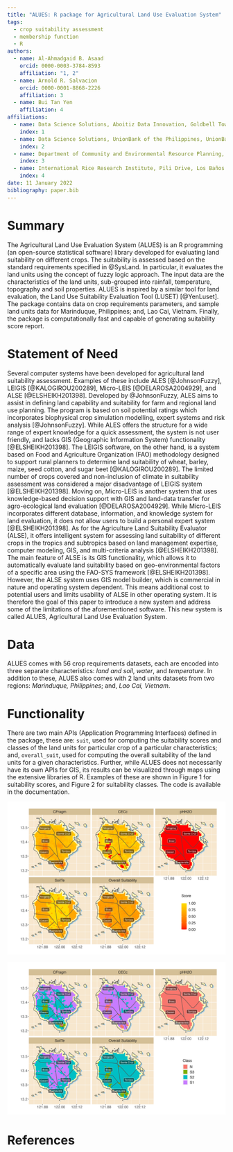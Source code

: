 ```yaml
---
title: "ALUES: R package for Agricultural Land Use Evaluation System"
tags:
  - crop suitability assessment
  - membership function
  - R
authors:
  - name: Al-Ahmadgaid B. Asaad
    orcid: 0000-0003-3784-8593
    affiliation: "1, 2"
  - name: Arnold R. Salvacion
    orcid: 0000-0001-8868-2226
    affiliation: 3
  - name: Bui Tan Yen
    affiliation: 4
affiliations:
  - name: Data Science Solutions, Aboitiz Data Innovation, Goldbell Towers, 47 Scotts Road, Singapore City, 228233, Singapore
    index: 1
  - name: Data Science Solutions, UnionBank of the Philippines, UnionBank Plaza Bldg, Meralco Avenue, Pasig City, 1605, Philippines
    index: 2
  - name: Department of Community and Environmental Resource Planning, College of Human Ecology, University of the Philippines Los Baños, Los Baños 4031, Laguna, Philippines
    index: 3
  - name: International Rice Research Institute, Pili Drive, Los Baños 4031, Laguna, Philippines
    index: 4
date: 11 January 2022
bibliography: paper.bib
---
```


# Summary

The Agricultural Land Use Evaluation System (ALUES) is an R programming (an 
open-source statistical software) library developed for evaluating land 
suitability on different crops. The suitability is assessed based on the 
standard requirements specified in @SysLand. In particular, it evaluates
the land units using the concept of fuzzy logic approach. The input data are the 
characteristics of the land units, sub-grouped into rainfall, temperature, 
topography and soil properties. ALUES is inspired by a similar tool for land 
evaluation, the Land Use Suitability Evaluation Tool (LUSET) [@YenLuset]. The package 
contains data on crop requirements parameters, and sample land units data 
for Marinduque, Philippines; and, Lao Cai, Vietnam. Finally, the package is 
computationally fast and capable of generating suitability score report.

# Statement of Need
Several computer systems have been developed for agricultural land suitability assessment. Examples of these include ALES [@JohnsonFuzzy], LEIGIS [@KALOGIROU200289], Micro-LEIS [@DELAROSA2004929], and ALSE [@ELSHEIKH201398]. Developed by @JohnsonFuzzy, ALES aims to assist in defining land capability and suitability for farm and regional land use planning. The program is based on soil potential ratings which incorporates biophysical crop simulation modelling, expert systems and risk analysis [@JohnsonFuzzy]. While ALES offers the structure for a wide range of expert knowledge for a quick assessment, the system is not user friendly, and lacks GIS (Geographic Information System) functionality [@ELSHEIKH201398]. The LEIGIS software, on the other hand, is a system based on Food and Agriculture Organization (FAO) methodology designed to support rural planners to determine land suitability of wheat, barley, maize, seed cotton, and sugar beet [@KALOGIROU200289]. The limited number of crops covered and non-inclusion of climate in suitability assessment was considered a major disadvantage of LEIGIS system [@ELSHEIKH201398]. Moving on, Micro-LEIS is another system that uses knowledge-based decision support with GIS and land-data transfer for agro-ecological land evaluation [@DELAROSA2004929]. While Micro-LEIS incorporates different database, information, and knowledge system for land evaluation, it does not allow users to build a personal expert system [@ELSHEIKH201398]. As for the Agriculture Land Suitability Evaluator (ALSE), it offers intelligent system for assessing land suitability of different crops in the tropics and subtropics based on land management expertise, computer modeling, GIS, and multi-criteria analysis [@ELSHEIKH201398]. The main feature of ALSE is its GIS functionality, which allows it to automatically evaluate land suitability based on geo-environmental factors of a specific area using the FAO-SYS framework [@ELSHEIKH201398]. However, the ALSE system uses GIS model builder, which is commercial in nature and operating system dependent. This means additional cost to potential users and limits usability of ALSE in other operating system. It is therefore the goal of this paper to introduce a new system and address some of the limitations of the aforementioned software. This new system is called ALUES, Agricultural Land Use Evaluation System. 

# Data
ALUES comes with 56 crop requirements datasets, each are encoded into three separate characteristics: *land and soil*, *water*, and *temperature*. In addition to these, ALUES also comes with 2 land units datasets from two regions: *Marinduque, Philippines*; and, *Lao Cai, Vietnam*.

# Functionality
There  are  two  main  APIs  (Application  Programming Interfaces) defined in the package, these are: `suit`, used for computing the suitability scores and classes of the land units for particular crop of a particular characteristics; and, `overall_suit`, used for computing the overall suitability of the land units for a given characteristics. Further, while ALUES does not necessarily have its own APIs for GIS, its results can be visualized through maps using the extensive libraries of R. Examples of these are shown in Figure 1 for suitability scores, and Figure 2 for suitability classes. The code is available in the documentation.

![**Figure 1**. Suitability scores of the land units of the Marinduque, Philippines for terrain characteristics of banana](scores.jpg)

![**Figure 2**. Suitability classes (N - not suitable, S3 - marginally suitable, S2 - suitable, S1 - highly suitable) of the land units of the Marinduque, Philippines for terrain characteristics of banana](classes.jpg)

# References
